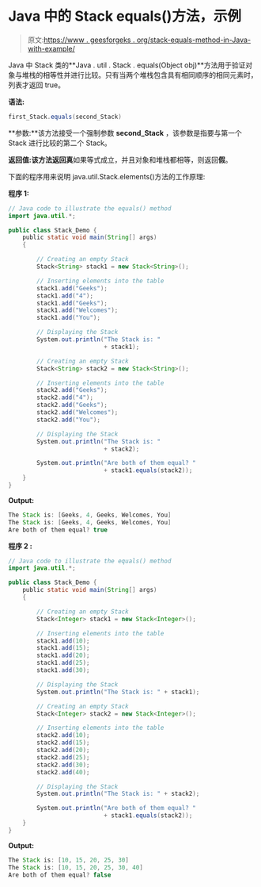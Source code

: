 # Java 中的 Stack equals()方法，示例

> 原文:[https://www . geesforgeks . org/stack-equals-method-in-Java-with-example/](https://www.geeksforgeeks.org/stack-equals-method-in-java-with-example/)

Java 中 Stack 类的**Java . util . Stack . equals(Object obj)**方法用于验证对象与堆栈的相等性并进行比较。只有当两个堆栈包含具有相同顺序的相同元素时，列表才返回 true。

**语法:**

```java
first_Stack.equals(second_Stack)
```

**参数:**该方法接受一个强制参数 **second_Stack** ，该参数是指要与第一个 Stack 进行比较的第二个 Stack。

**返回值:**该方法返回**真**如果等式成立，并且对象和堆栈都相等，则返回**假**。

下面的程序用来说明 java.util.Stack.elements()方法的工作原理:

**程序 1:**

```java
// Java code to illustrate the equals() method
import java.util.*;

public class Stack_Demo {
    public static void main(String[] args)
    {

        // Creating an empty Stack
        Stack<String> stack1 = new Stack<String>();

        // Inserting elements into the table
        stack1.add("Geeks");
        stack1.add("4");
        stack1.add("Geeks");
        stack1.add("Welcomes");
        stack1.add("You");

        // Displaying the Stack
        System.out.println("The Stack is: "
                           + stack1);

        // Creating an empty Stack
        Stack<String> stack2 = new Stack<String>();

        // Inserting elements into the table
        stack2.add("Geeks");
        stack2.add("4");
        stack2.add("Geeks");
        stack2.add("Welcomes");
        stack2.add("You");

        // Displaying the Stack
        System.out.println("The Stack is: "
                           + stack2);

        System.out.println("Are both of them equal? "
                           + stack1.equals(stack2));
    }
}
```

**Output:**

```java
The Stack is: [Geeks, 4, Geeks, Welcomes, You]
The Stack is: [Geeks, 4, Geeks, Welcomes, You]
Are both of them equal? true

```

**程序 2 :**

```java
// Java code to illustrate the equals() method
import java.util.*;

public class Stack_Demo {
    public static void main(String[] args)
    {

        // Creating an empty Stack
        Stack<Integer> stack1 = new Stack<Integer>();

        // Inserting elements into the table
        stack1.add(10);
        stack1.add(15);
        stack1.add(20);
        stack1.add(25);
        stack1.add(30);

        // Displaying the Stack
        System.out.println("The Stack is: " + stack1);

        // Creating an empty Stack
        Stack<Integer> stack2 = new Stack<Integer>();

        // Inserting elements into the table
        stack2.add(10);
        stack2.add(15);
        stack2.add(20);
        stack2.add(25);
        stack2.add(30);
        stack2.add(40);

        // Displaying the Stack
        System.out.println("The Stack is: " + stack2);

        System.out.println("Are both of them equal? "
                           + stack1.equals(stack2));
    }
}
```

**Output:**

```java
The Stack is: [10, 15, 20, 25, 30]
The Stack is: [10, 15, 20, 25, 30, 40]
Are both of them equal? false

```